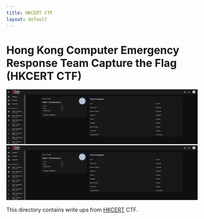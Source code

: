 ```yaml
---
title: HKCERT CTF
layout: default
---
```


# Hong Kong Computer Emergency Response Team Capture the Flag (HKCERT CTF)

![](img/1699794536374.jpg)
![](img/1699794536374.jpg)

This directory contains write ups from [HKCERT](https://ctf.hkcert.org/index.html) CTF.
